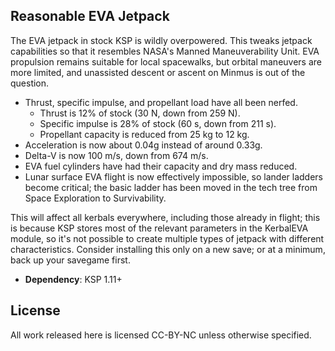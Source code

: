 ## Reasonable EVA Jetpack

The EVA jetpack in stock KSP is wildly overpowered. This tweaks jetpack capabilities so that it resembles NASA's Manned Maneuverability Unit. EVA propulsion remains suitable for local spacewalks, but orbital maneuvers are more limited, and unassisted descent or ascent on Minmus is out of the question.

- Thrust, specific impulse, and propellant load have all been nerfed.
  - Thrust is 12% of stock (30 N, down from 259 N).
  - Specific impulse is 28% of stock (60 s, down from 211 s).
  - Propellant capacity is reduced from 25 kg to 12 kg.
- Acceleration is now about 0.04g instead of around 0.33g.
- Delta-V is now 100 m/s, down from 674 m/s.
- EVA fuel cylinders have had their capacity and dry mass reduced.
- Lunar surface EVA flight is now effectively impossible, so lander ladders become critical; the basic ladder has been moved in the tech tree from Space Exploration to Survivability.

This will affect all kerbals everywhere, including those already in flight; this is because KSP stores most of the relevant parameters in the KerbalEVA module, so it's not possible to create multiple types of jetpack with different characteristics. Consider installing this only on a new save; or at a minimum, back up your savegame first.

- **Dependency**: KSP 1.11+

## License

All work released here is licensed CC-BY-NC unless otherwise specified.
